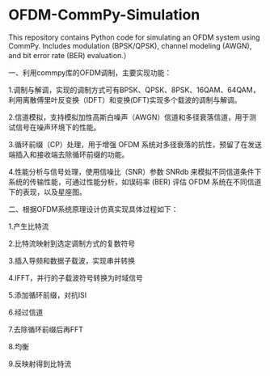 # OFDM-CommPy-Simulation
This repository contains Python code for simulating an OFDM system using CommPy. Includes modulation (BPSK/QPSK), channel modeling (AWGN), and bit error rate (BER) evaluation.）

一、利用commpy库的OFDM调制，主要实现功能：

1.调制与解调，实现的调制方式可有BPSK、QPSK、8PSK、16QAM、64QAM，利用离散傅里叶反变换（IDFT）和变换(DFT)实现多个载波的调制与解调。

2.信道模拟，支持模拟加性高斯白噪声（AWGN）信道和多径衰落信道，用于测试信号在噪声环境下的性能。

3.循环前缀（CP）处理，用于增强 OFDM 系统对多径衰落的抗性，预留了在发送端插入和接收端去除循环前缀的功能。

4.性能分析与信号处理，使用信噪比（SNR）参数 SNRdb 来模拟不同信道条件下系统的传输性能，可通过性能分析，如误码率 (BER) 评估 OFDM 系统在不同信道下的表现，以及星座图。

二、根据OFDM系统原理设计仿真实现具体过程如下：

1.产生比特流

2.比特流映射到选定调制方式的复数符号

3.插入导频和数据子载波，实现串并转换

4.IFFT，并行的子载波符号转换为时域信号

5.添加循环前缀，对抗ISI

6.经过信道

7.去除循环前缀后再FFT

8.均衡

9.反映射得到比特流
